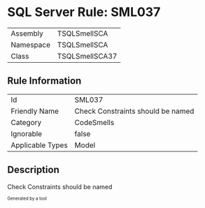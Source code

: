 ﻿# SQL Server Rule: SML037
  
|    |    |
|----|----|
| Assembly | TSQLSmellSCA |
| Namespace | TSQLSmellSCA |
| Class | TSQLSmellSCA37 |
  
## Rule Information
  
|    |    |
|----|----|
| Id | SML037 |
| Friendly Name | Check Constraints should be named |
| Category | CodeSmells |
| Ignorable | false |
| Applicable Types | Model  |
  
## Description
  
Check Constraints should be named
  
<sub><sup>Generated by a tool</sup></sub>
